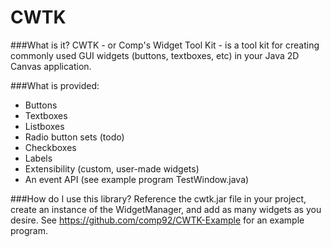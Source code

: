 # CWTK

###What is it?
CWTK - or Comp's Widget Tool Kit - is a tool kit for creating commonly used GUI widgets (buttons, textboxes, etc) in your Java 2D Canvas application.

###What is provided:
* Buttons
* Textboxes
* Listboxes
* Radio button sets (todo)
* Checkboxes
* Labels
* Extensibility (custom, user-made widgets)
* An event API (see example program TestWindow.java)

###How do I use this library?
Reference the cwtk.jar file in your project, create an instance of the WidgetManager, and add as many widgets as you desire.
See https://github.com/comp92/CWTK-Example for an example program.
